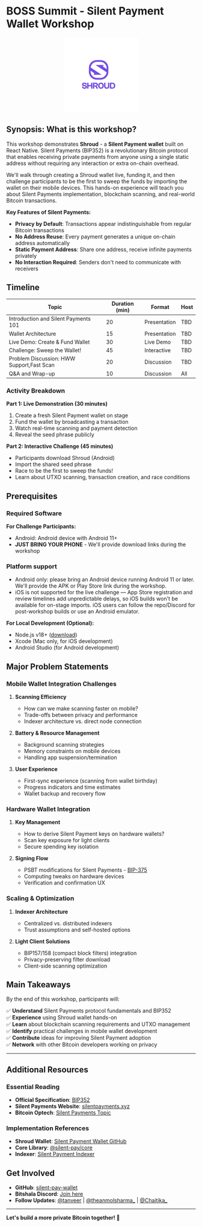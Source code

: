 # BOSS Summit - Silent Payment Wallet Workshop

<div align="center">
  <img src="assets/shroud.png" alt="Shroud Wallet Logo" width="200"/>
</div>

## Synopsis: What is this workshop?

This workshop demonstrates **Shroud** - a **Silent Payment wallet** built on React Native. Silent Payments (BIP352) is a revolutionary Bitcoin protocol that enables receiving private payments from anyone using a single static address without requiring any interaction or extra on-chain overhead.

We'll walk through creating a Shroud wallet live, funding it, and then challenge participants to be the first to sweep the funds by importing the wallet on their mobile devices. This hands-on experience will teach you about Silent Payments implementation, blockchain scanning, and real-world Bitcoin transactions.

**Key Features of Silent Payments:**
- **Privacy by Default**: Transactions appear indistinguishable from regular Bitcoin transactions
- **No Address Reuse**: Every payment generates a unique on-chain address automatically
- **Static Payment Address**: Share one address, receive infinite payments privately
- **No Interaction Required**: Senders don't need to communicate with receivers

## Timeline

| Topic                                    | Duration (min) | Format       | Host            |
| ---------------------------------------- | -------------- | ------------ | --------------- |
| Introduction and Silent Payments 101     | 20             | Presentation | TBD             |
|  Wallet Architecture                     | 15             | Presentation | TBD             |
| Live Demo: Create & Fund Wallet          | 30             | Live Demo    | TBD             |
| Challenge: Sweep the Wallet!             | 45             | Interactive  | TBD             |
| Problem Discussion: HWW Support,Fast Scan| 20             | Discussion   | TBD             |
| Q&A and Wrap-up                          | 10             | Discussion   | All             |

### Activity Breakdown

**Part 1: Live Demonstration (30 minutes)**
1. Create a fresh Silent Payment wallet on stage
2. Fund the wallet by broadcasting a transaction
3. Watch real-time scanning and payment detection
4. Reveal the seed phrase publicly

**Part 2: Interactive Challenge (45 minutes)**
- Participants download Shroud (Android)
- Import the shared seed phrase
- Race to be the first to sweep the funds!
- Learn about UTXO scanning, transaction creation, and race conditions

## Prerequisites

### Required Software

**For Challenge Participants:**
- Android: Android device with Android 11+
- **JUST BRING YOUR PHONE** - We'll provide download links during the workshop

### Platform support

- Android only: please bring an Android device running Android 11 or later. We'll provide the APK or Play Store link during the workshop.
- iOS is not supported for the live challenge — App Store registration and review timelines add unpredictable delays, so iOS builds won't be available for on-stage imports. iOS users can follow the repo/Discord for post-workshop builds or use an Android emulator.

**For Local Development (Optional):**
- Node.js v18+ ([download](https://nodejs.org/))
- Xcode (Mac only, for iOS development)
- Android Studio (for Android development)

## Major Problem Statements

### Mobile Wallet Integration Challenges

1. **Scanning Efficiency**
   - How can we make scanning faster on mobile?
   - Trade-offs between privacy and performance
   - Indexer architecture vs. direct node connection

2. **Battery & Resource Management**
   - Background scanning strategies
   - Memory constraints on mobile devices
   - Handling app suspension/termination

3. **User Experience**
   - First-sync experience (scanning from wallet birthday)
   - Progress indicators and time estimates
   - Wallet backup and recovery flow

### Hardware Wallet Integration

1. **Key Management**
   - How to derive Silent Payment keys on hardware wallets?
   - Scan key exposure for light clients
   - Secure spending key isolation

2. **Signing Flow**
   - PSBT modifications for Silent Payments - [BIP-375](https://github.com/bitcoin/bips/blob/master/bip-0375.mediawiki)
   - Computing tweaks on hardware devices
   - Verification and confirmation UX

### Scaling & Optimization

1. **Indexer Architecture**
   - Centralized vs. distributed indexers
   - Trust assumptions and self-hosted options

2. **Light Client Solutions**
   - BIP157/158 (compact block filters) integration
   - Privacy-preserving filter download
   - Client-side scanning optimization

## Main Takeaways

By the end of this workshop, participants will:

✅ **Understand** Silent Payments protocol fundamentals and BIP352  
✅ **Experience** using Shroud wallet hands-on  
✅ **Learn** about blockchain scanning requirements and UTXO management  
✅ **Identify** practical challenges in mobile wallet development  
✅ **Contribute** ideas for improving Silent Payment adoption  
✅ **Network** with other Bitcoin developers working on privacy  

---

## Additional Resources

### Essential Reading

- **Official Specification**: [BIP352](https://github.com/bitcoin/bips/blob/master/bip-0352.mediawiki)
- **Silent Payments Website**: [silentpayments.xyz](https://silentpayments.xyz)
- **Bitcoin Optech**: [Silent Payments Topic](https://bitcoinops.org/en/topics/silent-payments/)

### Implementation References

- **Shroud Wallet**: [Silent Payment Wallet GitHub](https://github.com/Bitshala-Incubator/silent-pay-wallet)
- **Core Library**: [@silent-pay/core](https://github.com/Bitshala-Incubator/silent-pay)
- **Indexer**: [Silent Payment Indexer](https://github.com/Bitshala-Incubator/silent-pay-indexer)

## Get Involved

- **GitHub**: [silent-pay-wallet](https://github.com/Bitshala-Incubator/silent-pay-wallet)
- **Bitshala Discord**: [Join here](https://discord.gg/DETyMZj24H)
- **Follow Updates**: [@tanveer](https://twitter.com/tnvvrrr) | [@theanmolsharma_](https://twitter.com/theanmolsharma_) | [@Chaitika_](https://x.com/Chaitika_)

---

**Let's build a more private Bitcoin together! 🚀**